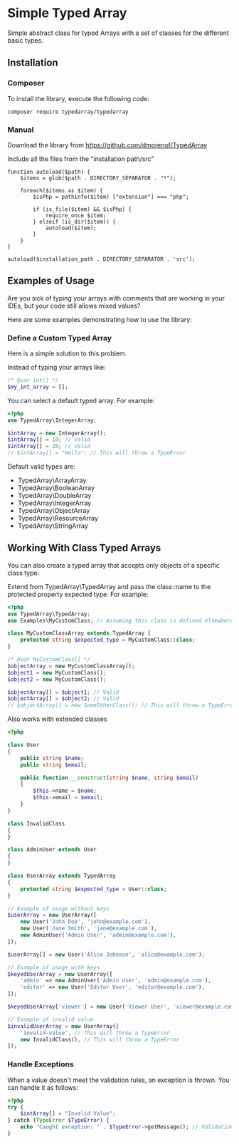 # Simple Typed Array

Simple abstract class for typed Arrays with a set of classes for the different basic types.

## Installation

### Composer

To install the library, execute the following code:

    composer require typedarray/typedarray

### Manual

Download the library from https://github.com/dmorenof/TypedArray

Include all the files from the "installation path/src"

    function autoload($path) {
        $items = glob($path . DIRECTORY_SEPARATOR . "*");
    
        foreach($items as $item) {
            $isPhp = pathinfo($item) ["extension"] === "php";

            if (is_file($item) && $isPhp) {
                require_once $item;
            } elseif (is_dir($item)) {
                autoload($item);
            }
        }
    }
    
    autoload($installation_path . DIRECTORY_SEPARATOR . 'src');

## Examples of Usage
Are you sick of typing your arrays with comments that are working in your IDEs, but your code still allows mixed values?

Here are some examples demonstrating how to use the library:

### Define a Custom Typed Array

Here is a simple solution to this problem.

Instead of typing your arrays like:

```php
/* @var int[] */
$my_int_array = [];
```

You can select a default typed array. For example:

```php
<?php
use TypedArray\IntegerArray;

$intArray = new IntegerArray();
$intArray[] = 10; // Valid
$intArray[] = 20; // Valid
// $intArray[] = "Hello"; // This will throw a TypeError
```

Default valid types are:
- TypedArray\ArrayArray 
- TypedArray\BooleanArray
- TypedArray\DoubleArray
- TypedArray\IntegerArray
- TypedArray\ObjectArray
- TypedArray\ResourceArray
- TypedArray\StringArray

## Working With Class Typed Arrays

You can also create a typed array that accepts only objects of a specific class type.

Extend from TypedArray\TypedArray and pass the class::name to the protected property expected type. For example:

```php
<?php
use TypedArray\TypedArray;
use Examples\MyCustomClass; // Assuming this class is defined elsewhere in your project

class MyCustomClassArray extends TypedArray {
    protected string $expected_type = MyCustomClass::class;
}

/* @var MyCustomClass[] */
$objectArray = new MyCustomClassArray();
$object1 = new MyCustomClass();
$object2 = new MyCustomClass();

$objectArray[] = $object1; // Valid
$objectArray[] = $object2; // Valid
// $objectArray[] = new SomeOtherClass(); // This will throw a TypeError
```

Also works with extended classes
```php
<?php

class User
{
    public string $name;
    public string $email;

    public function __construct(string $name, string $email)
    {
        $this->name = $name;
        $this->email = $email;
    }
}

class InvalidClass
{
}

class AdminUser extends User
{
}

class UserArray extends TypedArray
{
    protected string $expected_type = User::class;
}

// Example of usage without keys
$userArray = new UserArray([
    new User('John Doe', 'john@example.com'),
    new User('Jane Smith', 'jane@example.com'),
    new AdminUser('Admin User', 'admin@example.com'),
]);

$userArray[] = new User('Alice Johnson', 'alice@example.com');

// Example of usage with keys
$keyedUserArray = new UserArray([
    'admin' => new AdminUser('Admin User', 'admin@example.com'),
    'editor' => new User('Editor User', 'editor@example.com'),
]);

$keyedUserArray['viewer'] = new User('Viewer User', 'viewer@example.com');

// Example of invalid value
$invalidUserArray = new UserArray([
    'invalid-value', // This will throw a TypeError
    new InvalidClass(), // This will throw a TypeError 
]);
```

### Handle Exceptions

When a value doesn't meet the validation rules, an exception is thrown. You can handle it as follows:

```php
<?php
try {
    $intArray[] = "Invalid Value";
} catch (TypeError $TypeError) {
    echo "Caught exception: " . $TypeError->getMessage(); // Validation error message
}
```
